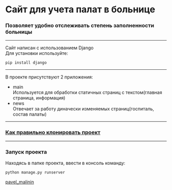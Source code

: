 # Сайт для учета палат в больнице
### Позволяет удобно отслеживать степень заполненности больницы
___  

Сайт написан с использованием Django  
Для установки используйте:  
```
pip install django
```
___  
В проекте присутствуют 2 приложения:  
+ main  
Используется для обработки статичных страниц с текстом(главная страница, информация)
+ news  
Отвечает за работу диначески изменяемых страниц(госпиталь, состав палаты)  

___
### [Как правильно клонировать проект](https://docs.github.com/ru/repositories/creating-and-managing-repositories/cloning-a-repository)
___
### Запуск проекта
Находясь в папке проекта, ввести в консоль команду:
```
python manage.py runserver
```

[pavel_malinin](https://github.com/Pavel792)
